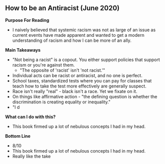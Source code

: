 ## How to be an Antiracist (June 2020)

**Purpose For Reading**
- I naively believed that systemic racism was not as large of an issue as current events have made apparent and wanted to get a modern understanding of racism and how I can be more of an ally.
 
**Main Takeaways**
- "Not being a racist" is a copout. You either support policies that support racism or you're against them.
	- "The opposite of 'racist' isn't 'not racist.'"
- Individual acts can be racist or antiracist, and no one is perfect.
- School taxes, standardized tests where you can pay for classes that teach how to take the test more effectively are generally suspect.
- Race isn't really "real" - black isn't a race. Yet we fixate on it.
- On things like affirmative action - "the defining question is whether the discrimination is creating equality or inequality."
- "I d

**What can I do with this?**
- This book firmed up a lot of nebulous concepts I had in my head.

**Bottom Line**
- 8/10
- This book firmed up a lot of nebulous concepts I had in my head.
- Really like the take 
<!--stackedit_data:
eyJoaXN0b3J5IjpbMTAwMDQxMTgzMSwtMjA3NTA4NzE3MCwxOT
g5MDA3NjI2XX0=
-->